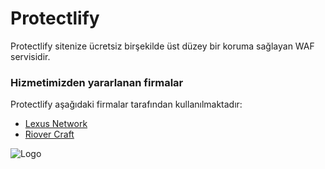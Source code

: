 
# Protectlify

Protectlify sitenize ücretsiz birşekilde üst düzey bir koruma sağlayan WAF servisidir.


### Hizmetimizden yararlanan firmalar
Protectlify aşağıdaki firmalar tarafından kullanılmaktadır:

- [Lexus Network](https://www.lexusmc.wtf/)
- [Riover Craft](https://www.riovercraft.wtf/)

  
![Logo](https://raw.githubusercontent.com/deluxestarr/Protectlify/main/logo-no-background.png)

    
